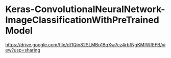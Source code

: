 # Keras-ConvolutionalNeuralNetwork-ImageClassificationWithPreTrainedModel

https://drive.google.com/file/d/1Qin82SLMBp1BqXw7cz4rbfNgKMfWfEFB/view?usp=sharing
